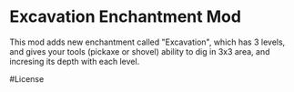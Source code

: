 # Excavation Enchantment Mod

This mod adds new enchantment called "Excavation", which has 3 levels, and gives your tools (pickaxe or shovel) ability to dig in 3x3 area, and incresing its depth with each level.

#License 